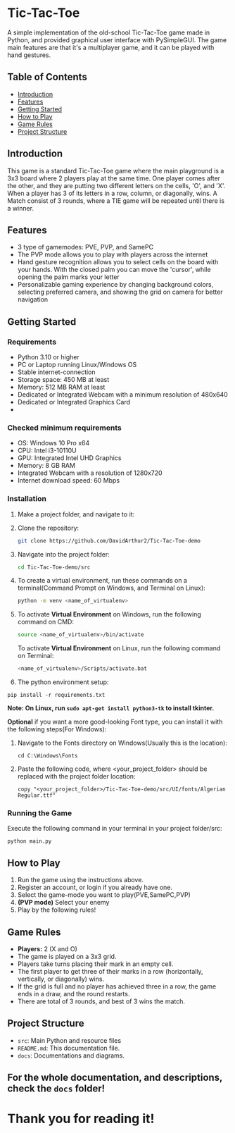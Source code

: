 # Tic-Tac-Toe
A simple implementation of the old-school Tic-Tac-Toe game made in Python, and provided graphical user interface with PySimpleGUI.
The game main features are that it's a multiplayer game, and it can be played with hand gestures.

## Table of Contents
- [Introduction](#introduction)
- [Features](#features)
- [Getting Started](#getting-started)
- [How to Play](#how-to-play)
- [Game Rules](#game-rules)
- [Project Structure](#project-structure)

## Introduction

This game is a standard Tic-Tac-Toe game where the main playground is a 3x3 board where 2 players play at the same time. One player comes after the other, and they are putting two different letters on the cells, 'O', and 'X'.
When a player has 3 of its letters in a row, column, or diagonally, wins.
A Match consist of 3 rounds, where a TIE game will be repeated until there is a winner.

## Features

- 3 type of gamemodes: PVE, PVP, and SamePC
- The PVP mode allows you to play with players across the internet
- Hand gesture recognition allows you to select cells on the board with your hands. With the closed palm you can move the 'cursor', while opening the palm marks your letter
- Personalizable gaming experience by changing background colors, selecting preferred camera, and showing the grid on camera for better navigation

## Getting Started

### Requirements

- Python 3.10 or higher
- PC or Laptop running Linux/Windows OS
- Stable internet-connection
- Storage space: 450 MB at least
- Memory: 512 MB RAM at least
- Dedicated or Integrated Webcam with a minimum resolution of 480x640 
- Dedicated or Integrated Graphics Card
- 
### Checked minimum requirements

- OS: Windows 10 Pro x64
- CPU: Intel i3-10110U 
- GPU: Integrated Intel UHD Graphics
- Memory: 8 GB RAM
- Integrated Webcam with a resolution of 1280x720
- Internet download speed: 60 Mbps 



### Installation
1. Make a project folder, and navigate to it:
   
2. Clone the repository:

    ```bash
   git clone https://github.com/DavidArthur2/Tic-Tac-Toe-demo
    ```
4. Navigate into the project folder:
   
   ```bash
   cd Tic-Tac-Toe-demo/src
   ```
6. To create a virtual environment, run these commands on a terminal(Command Prompt on Windows, and Terminal on Linux):
   
   ```bash
   python -m venv <name_of_virtualenv>
   ```
  8. To activate **Virtual Environment** on Windows, run the following command on CMD:
     
     ```bash
     source <name_of_virtualenv>/bin/activate
     ```
     To activate **Virtual Environment** on Linux, run the following command on Terminal:

     ```bash
     <name_of_virtualenv>/Scripts/activate.bat
     ```
  10. The python environment setup:
      
    pip install -r requirements.txt


**Note: On Linux, run ```sudo apt-get install python3-tk``` to install tkinter.**



**Optional** if you want a more good-looking Font type, you can install it with the following steps(For Windows):
1. Navigate to the Fonts directory on Windows(Usually this is the location):
   
   ```cd C:\Windows\Fonts```
3. Paste the following code, where <your_project_folder> should be replaced with the project folder location:
   
   ```copy "<your_project_folder>/Tic-Tac-Toe-demo/src/UI/fonts/Algerian Regular.ttf"```

### Running the Game

Execute the following command in your terminal in your project folder/src:

```python main.py```

## How to Play

1. Run the game using the instructions above.
2. Register an account, or login if you already have one.
3. Select the game-mode you want to play(PVE,SamePC,PVP)
4. **(PVP mode)** Select your enemy
5. Play by the following rules!

## Game Rules

- **Players:** 2 (X and O)
- The game is played on a 3x3 grid.
- Players take turns placing their mark in an empty cell.
- The first player to get three of their marks in a row (horizontally, vertically, or diagonally) wins.
- If the grid is full and no player has achieved three in a row, the game ends in a draw, and the round restarts.
- There are total of 3 rounds, and best of 3 wins the match.

## Project Structure

- `src`: Main Python and resource files
- `README.md`: This documentation file.
- `docs`: Documentations and diagrams.

## For the whole documentation, and descriptions, check the `docs` folder!

# Thank you for reading it!


